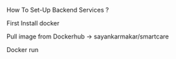 How To Set-Up Backend Services ?


First Install docker

Pull image from Dockerhub -> sayankarmakar/smartcare

Docker run 
